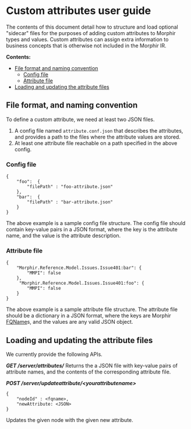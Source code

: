 # Custom attributes user guide
The contents of this document detail how to structure and load optional "sidecar" files for the purposes of adding custom attributes to Morphir types and values. Custom attributes can assign extra information to business concepts that is otherwise not included in the Morphir IR.

**Contents:**
- [File format and naming convention](#file-format-and-naming-convention)
	 - [Config file](#config-file)
	 - [Attribute file](#attribute-file)
- [Loading and updating the attribute files](#loading-and-updating-the-attribute-files)




## File format, and naming convention
To define a custom attribute, we need at least two JSON files. 

 1. A config file named `attribute.conf.json` that describes the attributes, and provides a path to the files where the attribute values are stored.
 2. At least one attribute file reachable on a path specified in the above config.
 
### Config file
```
{
	"foo":  {
		"filePath" : "foo-attribute.json"
	},
	"bar":  {
		"filePath" : "bar-attribute.json"
	}
}
```
The above example is a sample config file structure. The config file should contain key-value pairs in a JSON format, where the key is the attribute name, and the value is the attribute description.

### Attribute file
```
{
	"Morphir.Reference.Model.Issues.Issue401:bar": {
		"MMPI": false
	},
	 "Morphir.Reference.Model.Issues.Issue401:foo": {
		"MMPI": false
	}
}
```
The above example is a sample attribute file structure. The attribute file should be a dictionary in a JSON  format, where the keys are Morphir [FQName](https://package.elm-lang.org/packages/finos/morphir-elm/latest/Morphir.IR.FQName)s, and the values are any valid JSON object.


## Loading and updating the attribute files
We currently provide the following APIs.

***GET /server/attributes/***
Returns the a JSON file with key-value pairs of attribute names, and the contents of the corresponding attribute file.


***POST /server/updateattribute/\<yourattributename>***
```
{ 
	"nodeId" : <fqname>,
	"newAttribute: <JSON>
}
```
Updates the given node with the given new attribute.
